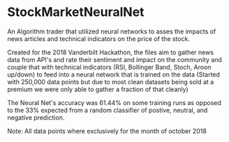 # StockMarketNeuralNet
An Algorithm trader that utilized neural networks to asses the impacts of news articles and technical indicators on the price of the stock.

Created for the 2018 Vanderbilt Hackathon, the files aim to gather news data from API's and rate their sentiment and impact 
on the community and couple that with technical indicators (RSI, Bollinger Band, Stoch, Aroon up/down)
to feed into a neural network that is trained on the data 
(Started with 250,000 data points but due to most clean datasets being sold at a premium we were only able to gather a fraction of that cleanly)

The Neural Net's accuracy was 61.44% on some training runs as opposed to the 33% expected from a random classifier of postive, neutral, and negative prediction.

Note: All data points where exclusively for the month of october 2018
